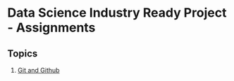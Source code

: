 # Data Science Industry Ready Project - Assignments

## Topics
1. [Git and Github](assignments/1_git/Assignment.md)